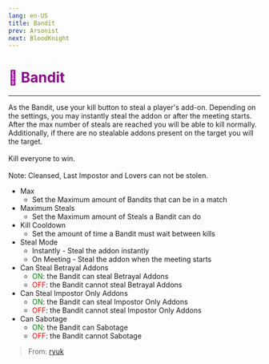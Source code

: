 ```yaml
---
lang: en-US
title: Bandit
prev: Arsonist
next: BloodKnight
---
```


# <font color="#8B008B">🦝 <b>Bandit</b></font> <Badge text="Killing" type="tip" vertical="middle"/>
---

As the Bandit, use your kill button to steal a player's add-on. Depending on the settings, you may instantly steal the addon or after the meeting starts. After the max number of steals are reached you will be able to kill normally. Additionally, if there are no stealable addons present on the target you will the target.<br><br>
Kill everyone to win.<br><br>
Note: Cleansed, Last Impostor and Lovers can not be stolen.
* Max
  * Set the Maximum amount of Bandits that can be in a match
* Maximum Steals
  * Set the Maximum amount of Steals a Bandit can do
* Kill Cooldown
  * Set the amount of time a Bandit must wait between kills
* Steal Mode
  * Instantly - Steal the addon instantly
  * On Meeting - Steal the addon when the meeting starts
* Can Steal Betrayal Addons
  * <font color=green>ON</font>: the Bandit can steal Betrayal Addons
  * <font color=red>OFF</font>: the Bandit cannot steal Betrayal Addons
* Can Steal Impostor Only Addons
  * <font color=green>ON</font>: the Bandit can steal Impostor Only Addons
  * <font color=red>OFF</font>: the Bandit cannot steal Impostor Only Addons
* Can Sabotage
  * <font color=green>ON</font>: the Bandit can Sabotage
  * <font color=red>OFF</font>: the Bandit cannot Sabotage
  
> From: [ryuk](#)